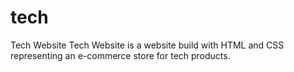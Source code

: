 # tech

Tech Website
Tech Website is a website build with HTML and CSS representing an e-commerce store
for tech products.
